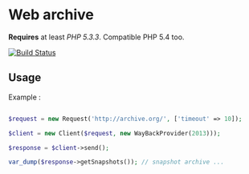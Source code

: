 Web archive
===========

**Requires** at least *PHP 5.3.3*. Compatible PHP 5.4 too.

[![Build Status](https://travis-ci.org/pokap/WebArchive.png?branch=master)](https://travis-ci.org/pokap/WebArchive)

Usage
-------------

Example :

``` php

$request = new Request('http://archive.org/', ['timeout' => 10]);

$client = new Client($request, new WayBackProvider(2013)));

$response = $client->send();

var_dump($response->getSnapshots()); // snapshot archive ...
```
